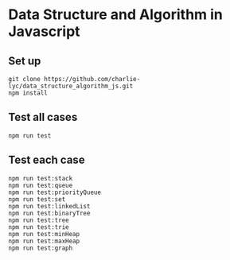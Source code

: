 # Data Structure and Algorithm in Javascript

## Set up
`git clone https://github.com/charlie-lyc/data_structure_algorithm_js.git`<br>
`npm install`<br>

## Test all cases
`npm run test`<br>

## Test each case
`npm run test:stack`<br>
`npm run test:queue`<br>
`npm run test:priorityQueue`<br>
`npm run test:set`<br>
`npm run test:linkedList`<br>
`npm run test:binaryTree`<br>
`npm run test:tree`<br>
`npm run test:trie`<br>
`npm run test:minHeap`<br>
`npm run test:maxHeap`<br>
`npm run test:graph`<br>
